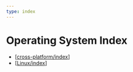 ```yaml
---
type: index
---
```


# Operating System Index

- [[cross-platform/index]]
- [[Linux/index]]

[//begin]: # "Autogenerated link references for markdown compatibility"
[cross-platform/index]: cross-platform/index.md "Cross-platform Index"
[Linux/index]: Linux/index.md "Linux Index"
[//end]: # "Autogenerated link references"
